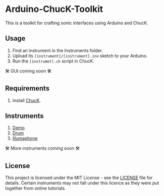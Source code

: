 # Arduino-ChucK-Toolkit

This is a toolkit for crafting sonic interfaces using Arduino and ChucK.

## Usage

1. Find an instrument in the Instruments folder.
2. Upload its `[instrument]/[instrument].ino` sketch to your Arduino.
3. Run the `[instrumet].ck` script in ChucK.

🛠️ GUI coming soon 🛠️

## Requirements

1. Install [ChucK](http://chuck.stanford.edu/).

## Instruments

1. [Demo](Instruments/demo_)
2. [Drum](Instruments/drum_)
3. [Illumaphone](Instruments/illumaphone_)

🛠️ More instruments coming soon 🛠️

## License

This project is licensed under the MIT License - see the [LICENSE](LICENSE) file for details. Certain instruments may not fall under this licence as they were put together from online tutorials.
